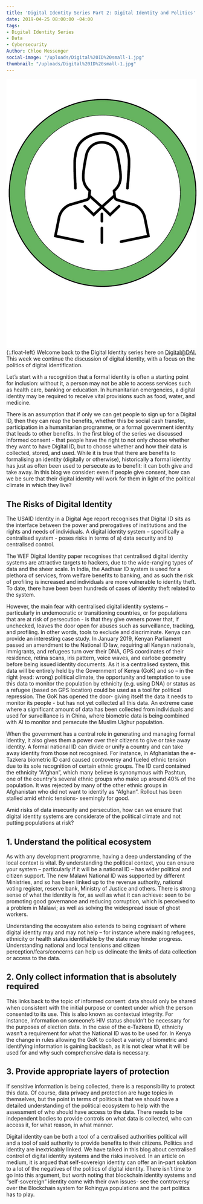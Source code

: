 ```yaml
---
title: 'Digital Identity Series Part 2: Digital Identity and Politics'
date: 2019-04-25 08:00:00 -04:00
tags:
- Digital Identity Series
- Data
- Cybersecurity
Author: Chloe Messenger
social-image: "/uploads/Digital%20ID%20small-1.jpg"
thumbnail: "/uploads/Digital%20ID%20small-1.jpg"
---
```


![Digital ID1.jpg](/uploads/Digital%20ID1.jpg){:.float-left} Welcome back to the Digital Identity series here on [Digital@DAI.](https://dai-global-digital.com/) This week we continue the discussion of digital identity, with a focus on the politics of digital identification.

Let’s start with a recognition that a formal identity is often a starting point for inclusion: without it, a person may not be able to access services such as health care, banking or education. In humanitarian emergencies, a digital identity may be required to receive vital provisions such as food, water, and medicine.

There is an assumption that if only we can get people to sign up for a Digital ID, then they can reap the benefits, whether this be social cash transfer, participation in a humanitarian programme, or a formal government identity that leads to other benefits. In the first blog of the series we discussed informed consent - that people have the right to not only choose whether they want to have Digital ID, but to choose whether and how their data is collected, stored, and used.
While it is true that there are benefits to formalising an identity (digitally or otherwise), historically a formal identity has just as often been used to persecute as to benefit: it can both give and take away. In this blog we consider: even if people give consent, how can we be sure that their digital identity will work for them in light of the political climate in which they live?

<!--more-->

## The Risks of Digital Identity

The USAID Identity in a Digital Age report recognises that Digital ID sits as the interface between the power and prerogatives of institutions and the rights and needs of individuals. A digital identity system – specifically a centralised system - poses risks in terms of a) data security and b) centralised control.

The WEF Digital Identity paper recognises that centralised digital identity systems are attractive targets to hackers, due to the wide-ranging types of data and the sheer scale. In India, the Aadhaar ID system is  used for a plethora of services, from welfare benefits to banking, and as such the risk of profiling is increased and individuals are more vulnerable to identity theft.  To date, there have been been hundreds of cases of identity theft related to the system.

However, the main fear with centralised digital identity systems – particularly in undemocratic or transitioning countries, or for populations that are at risk of persecution -  is that they give owners power that, if unchecked, leaves the door open for abuses such as surveillance, tracking, and profiling. In other words, tools to exclude and discriminate. Kenya can provide an interesting case study. In January 2019, Kenyan Parliament passed an amendment to the National ID law, requiring  all Kenyan nationals, immigrants, and refugees turn over their DNA, GPS coordinates of their residence, retina scans, iris pattern, voice waves, and earlobe geometry before being issued identity documents. As it is a centralised system, this data will be entirely held by the Government of Kenya (GoK) and so – in the right (read: wrong) political climate, the opportunity and temptation to use this data to monitor the population by ethnicity (e.g. using DNA) or status as a refugee (based on GPS location) could be used as a tool for political repression. The GoK has opened the door- giving itself the data it needs to monitor its people - but has not yet collected all this data. An extreme case where a significant amount of data has been collected from individuals and used for surveillance is in China, where biometric data is being combined with AI to monitor and persecute the Muslim Uighur population.

When the government has a central role in generating and managing formal identity, it also gives them a power over their citizens to give or take away identity. A formal national ID can divide or unify a country and can take away identity from those not recognised. For instance, in Afghanistan the e-Tazkera biometric ID card caused controversy and fueled ethnic tension due to its sole recognition of certain ethnic groups. The ID card contained the ethnicity “Afghan”, which many believe is synonymous with Pashtun, one of the country's several ethnic groups who make up around 40% of the population. It was rejected by many of the other ethnic groups in Afghanistan who did not want to identify as “Afghan”. Rollout has been stalled amid ethnic tensions- seemingly for good.

Amid risks of data insecurity and persecution, how can we ensure that digital identity systems are considerate of the political climate and not putting populations at risk?

## 1. Understand the political ecosystem

As with any development programme, having a deep understanding of the local context is vital. By understanding the political context, you can ensure your system – particularly if it will be a national ID – has wider political and citizen support. The new Malawi National ID was supported by different Ministries, and so has been linked up to the revenue authority, national voting register, reserve bank, Ministry of Justice and others. There is strong sense of what the identity is for, as well as what it can achieve: seen to be promoting good governance and reducing corruption, which is perceived to a problem in Malawi; as well as solving the widespread issue of ghost workers.

Understanding the ecosystem also extends to being cognisant of where digital identity may and may not help – for instance where making refugees, ethnicity or health status identifiable by the state may hinder progress. Understanding national and local tensions and citizen perception/fears/concerns can help us delineate the limits of data collection or access to the data.

## 2. Only collect information that is absolutely required

This links back to the topic of informed consent: data should only be shared when consistent with the initial purpose or context under which the person consented to its use. This is also known as contextual integrity. For instance, information on someone’s HIV status shouldn’t be necessary for the purposes of election data. In the case of the e-Tazkera ID, ethnicity wasn’t a requirement for what the National ID was to be used for. In Kenya the change in rules allowing the GoK to collect  a variety of biometric and identifying information is gaining backlash, as it is not clear what it will be used for and why such comprehensive data is necessary.

## 3.   Provide appropriate layers of protection

If sensitive information is being collected, there is a responsibility to protect this data. Of course, data privacy and protection are huge topics in themselves, but the point in terms of politics is that we should have a detailed understanding of the political ecosystem to help with the assessment of who should have access to the data. There needs to be independent bodies to provide controls on what data is collected, who can access it, for what reason, in what manner.

Digital identity can be both a tool of a centralised authorities political will and a tool of said authority to provide benefits to their citizens. Politics and identity are inextricably linked. We have talked in this blog about centralised control of digital identity systems and the risks involved. In an article on medium, it is argued that self-sovereign identity can offer an in-part solution to a lot of the negatives of the politics of digital identity. There isn’t time to go into this argument, but worth noting that blockchain identity systems and “self-sovereign” identity come with their own issues- see the controversy over the Blockchain system for Rohingya populations and the part politics has to play.